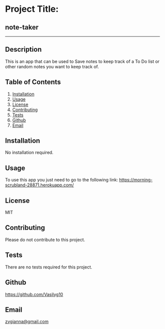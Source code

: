   # Project Title: 
  ## note-taker
  ----
  ## Description
  This is an app that can be used to Save notes to keep track of a To Do list or other random notes you want to keep track of.

  ## Table of Contents
  1. [Installation](#Installation)
  2. [Usage](#Usage)
  3. [License](#License)
  4. [Contributing](#Contributing)
  5. [Tests](#Tests)
  6. [Github](#Github)
  7. [Email](#Email)

  ## Installation
  No installation required.

  ## Usage
  To use this app you just need to go to the following link: https://morning-scrubland-28871.herokuapp.com/

  ## License
  MIT

  ## Contributing
  Please do not contribute to this project.

  ## Tests
  There are no tests required for this project.

  ## Github
  https://github.com/Vasilyg10

  ## Email
  zvgianna@gmail.com